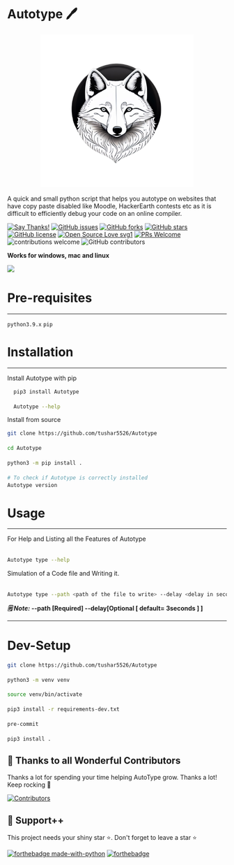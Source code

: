 # Autotype 🖊

<p align="center">
    <img src="artwork/AutotypeLogo.png" width="350" height="350">
</p>


A quick and small python script that helps you autotype on websites that have copy paste disabled like Moodle, HackerEarth contests etc as it is difficult to efficiently debug your code on an online compiler.

[![Say Thanks!](https://img.shields.io/badge/Say%20Thanks-!-1EAEDB.svg)](https://saythanks.io/to/codingid6)
[![GitHub issues](https://img.shields.io/github/issues/tushar5526/Autotype)](https://github.com/tushar5526/Autotype/issues)
[![GitHub forks](https://img.shields.io/github/forks/tushar5526/Autotype)](https://github.com/tushar5526/Autotype/network)
[![GitHub stars](https://img.shields.io/github/stars/tushar5526/Autotype)](https://github.com/tushar5526/Autotype/stargazers)
[![GitHub license](https://img.shields.io/github/license/tushar5526/Autotype)](https://github.com/tushar5526/Autotype/blob/main/LICENSE)
[![Open Source Love svg1](https://badges.frapsoft.com/os/v1/open-source.svg?v=103)](https://github.com/ellerbrock/open-source-badges/) [![PRs Welcome](https://img.shields.io/badge/PRs-welcome-brightgreen.svg?style=flat-square)](http://makeapullrequest.com) ![contributions welcome](https://img.shields.io/static/v1.svg?label=Contributions&message=Welcome&color=0059b3&style=flat-square) ![GitHub contributors](https://img.shields.io/github/contributors-anon/tushar5526/Autotype)
<br>

**Works for windows, mac and linux**

<img src="https://i.imgur.com/pUfYwD0.gif">

# Pre-requisites
<hr>

`python3.9.x`
`pip`

# Installation
<hr>

Install Autotype with pip
```bash
  pip3 install Autotype

  Autotype --help
```

Install from source

```bash
git clone https://github.com/tushar5526/Autotype

cd Autotype

python3 -m pip install .

# To check if Autotype is correctly installed
Autotype version

```

# Usage
<hr>

For Help and Listing all the Features of Autotype
```bash

Autotype type --help

```

Simulation of a Code file and Writing it.
```bash

Autotype type --path <path of the file to write> --delay <delay in seconds befor writing>

```

<b> <i> 🗒️ Note: </i>  --path [Required] --delay[Optional [ default= 3seconds ] ]️</b>

<hr>

# Dev-Setup
```bash
git clone https://github.com/tushar5526/Autotype

python3 -m venv venv

source venv/bin/activate

pip3 install -r requirements-dev.txt

pre-commit

pip3 install .

```

## 💪 Thanks to all Wonderful Contributors

Thanks a lot for spending your time helping AutoType grow.
Thanks a lot! Keep rocking 🍻

[![Contributors](https://contrib.rocks/image?repo=tushar5526/Autotype)](https://github.com/tushar5526/Autotype/graphs/contributors)

## 🙏 Support++

This project needs your shiny star ⭐.
Don't forget to leave a star ⭐️

[![forthebadge made-with-python](http://ForTheBadge.com/images/badges/made-with-python.svg)](https://www.python.org/)  [![forthebadge](https://forthebadge.com/images/badges/built-with-love.svg)](https://forthebadge.com)
